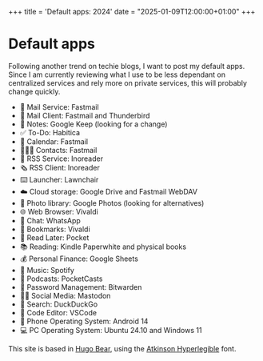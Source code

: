 +++
title = 'Default apps: 2024'
date = "2025-01-09T12:00:00+01:00"
+++

# Default apps

Following another trend on techie blogs, I want to post my default apps.
Since I am currently reviewing what I use to be less dependant on centralized services and rely more on private services, this will probably change quickly.

- 📨 Mail Service: Fastmail
- 📮 Mail Client: Fastmail and Thunderbird
- 📝 Notes: Google Keep (looking for a change)
- ✅ To-Do: Habitica
- 📆 Calendar: Fastmail
- 🙍🏻‍♂️ Contacts: Fastmail
- 📖 RSS Service: Inoreader
- 🗞️ RSS Client: Inoreader
- ⌨️ Launcher: Lawnchair
- ☁️ Cloud storage: Google Drive and Fastmail WebDAV
- 🌅 Photo library: Google Photos (looking for alternatives)
- 🌐 Web Browser: Vivaldi
- 💬 Chat: WhatsApp
- 🔖 Bookmarks: Vivaldi
- 📑 Read Later: Pocket
- 📚 Reading: Kindle Paperwhite and physical books
- 💰 Personal Finance: Google Sheets
- 🎵 Music: Spotify
- 🎤 Podcasts: PocketCasts
- 🔐 Password Management: Bitwarden
- 🤦‍♂️ Social Media: Mastodon
- 🔎 Search: DuckDuckGo
- 🧮 Code Editor: VSCode
- 📱 Phone Operating System: Android 14
- 💻 PC Operating System: Ubuntu 24.10 and Windows 11

This site is based in [Hugo Bear](https://github.com/janraasch/hugo-bearblog/), using the [Atkinson Hyperlegible](Https://www.brailleinstitute.org/freefont/) font.
